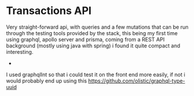 # Transactions API

  Very straight-forward api, with queries and a few mutations that can be run through the testing tools provided by the stack, this being my first time using graphql, apollo server and prisma, coming from a REST API background (mostly using java with spring) i found it quite compact and interesting.
 
 * 
  I used graphqlInt so that i could test it on the front end more easily, if not i would probably end up using this https://github.com/olistic/graphql-type-uuid
